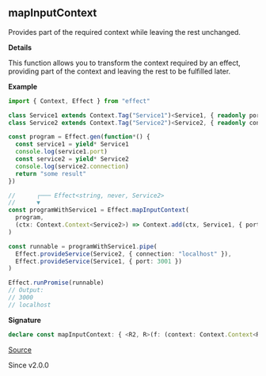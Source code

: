 ## mapInputContext

Provides part of the required context while leaving the rest unchanged.

**Details**

This function allows you to transform the context required by an effect,
providing part of the context and leaving the rest to be fulfilled later.

**Example**

```ts
import { Context, Effect } from "effect"

class Service1 extends Context.Tag("Service1")<Service1, { readonly port: number }>() {}
class Service2 extends Context.Tag("Service2")<Service2, { readonly connection: string }>() {}

const program = Effect.gen(function*() {
  const service1 = yield* Service1
  console.log(service1.port)
  const service2 = yield* Service2
  console.log(service2.connection)
  return "some result"
})

//      ┌─── Effect<string, never, Service2>
//      ▼
const programWithService1 = Effect.mapInputContext(
  program,
  (ctx: Context.Context<Service2>) => Context.add(ctx, Service1, { port: 3000 })
)

const runnable = programWithService1.pipe(
  Effect.provideService(Service2, { connection: "localhost" }),
  Effect.provideService(Service1, { port: 3001 })
)

Effect.runPromise(runnable)
// Output:
// 3000
// localhost
```

**Signature**

```ts
declare const mapInputContext: { <R2, R>(f: (context: Context.Context<R2>) => Context.Context<R>): <A, E>(self: Effect<A, E, R>) => Effect<A, E, R2>; <A, E, R, R2>(self: Effect<A, E, R>, f: (context: Context.Context<R2>) => Context.Context<R>): Effect<A, E, R2>; }
```

[Source](https://github.com/Effect-TS/effect/tree/main/packages/effect/src/Effect.ts#L7316)

Since v2.0.0